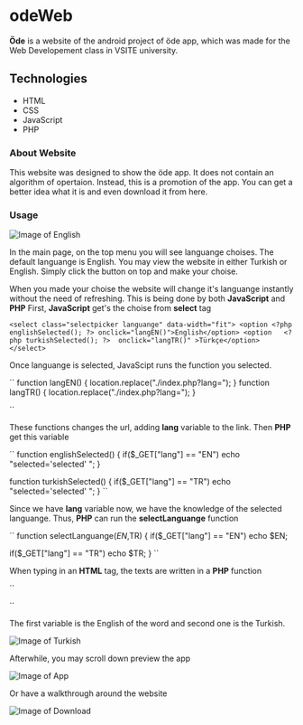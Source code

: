 # odeWeb

**Öde** is a website of the android project of öde app, which was made for the Web Developement class in VSITE university.

## Technologies

- HTML  
- CSS
- JavaScript
- PHP

### About Website


This website was designed to show the öde app. It does not contain an algorithm of opertaion. Instead, this is a promotion of the app. You can get a better idea what it is and even download it from here.

### Usage

![Image of English](https://github.com/FatiGurqiti/odeWeb/blob/develop/images%20for%20git/1.bmp)

In the main page, on the top menu you will see languange choises. The default languange is English. You may view the website in either Turkish or English.
Simply click the button on top and make your choise.


When you made your choise the website will change it's languange instantly without the need of refreshing.
This is being done by both **JavaScript** and **PHP**
First, **JavaScript** get's the choise from **select** tag

``
<select class="selectpicker languange" data-width="fit">
         <option <?php englishSelected(); ?> onclick="langEN()">English</option>
      <option   <?php turkishSelected(); ?>  onclick="langTR()" >Türkçe</option>
    </select>
    ``

Once languange is selected, JavaScipt runs the function you selected.

``
function langEN()
{
  location.replace("./index.php?lang=<?php echo "EN" ?>");
}
function langTR()
{
  location.replace("./index.php?lang=<?php echo "TR" ?>");
}
  </script>

``

These functions changes the url, adding **lang** variable to the link.
Then **PHP** get this variable

``
function englishSelected()
{
  if($_GET["lang"] == "EN") echo "selected='selected' ";
}

function turkishSelected()
{
  if($_GET["lang"] == "TR") echo "selected='selected' ";
}
``


Since we have **lang** variable now, we have the knowledge of the selected languange. Thus, **PHP** can run the **selectLanguange** function

``
function selectLanguange($EN,$TR)
{
  if($_GET["lang"] == "EN") echo $EN;

  if($_GET["lang"] == "TR") echo $TR;
}
``

When typing in an **HTML** tag, the texts are written in a **PHP** function

``
<p class="keep"><?php selectLanguange("KEEP ON TRACK!","TAKİPTE KAL!");  ?></p>
``

The first variable is the English of the word and second one is the Turkish.

![Image of Turkish](https://github.com/FatiGurqiti/odeWeb/blob/develop/images%20for%20git/2.bmp)

Afterwhile, you may scroll down preview the app

![Image of App](https://github.com/FatiGurqiti/odeWeb/blob/develop/images%20for%20git/3.bmp)

Or have a walkthrough around the website

![Image of Download](https://github.com/FatiGurqiti/odeWeb/blob/develop/images%20for%20git/4.bmp)
